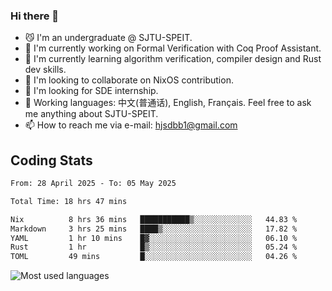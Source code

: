 ### Hi there 👋

<!--
**definfo/definfo** is a ✨ _special_ ✨ repository because its `README.md` (this file) appears on your GitHub profile.

Here are some ideas to get you started:

- 🔭 I’m currently working on ...
- 🌱 I’m currently learning ...
- 👯 I’m looking to collaborate on ...
- 🤔 I’m looking for help with ...
- 💬 Ask me about ...
- 📫 How to reach me: ...
- 😄 Pronouns: ...
- ⚡ Fun fact: ...
-->

- 😼 I'm an undergraduate @ SJTU-SPEIT.
- 🔭 I'm currently working on Formal Verification with Coq Proof Assistant.
- 🌱 I'm currently learning algorithm verification, compiler design and Rust dev skills.
- 👯 I'm looking to collaborate on NixOS contribution.
- 🤔 I'm looking for SDE internship.
- 💬 Working languages: 中文(普通话), English, Français. Feel free to ask me anything about SJTU-SPEIT.
- 📫 How to reach me via e-mail: hjsdbb1@gmail.com

## Coding Stats

<!--START_SECTION:waka-->

```txt
From: 28 April 2025 - To: 05 May 2025

Total Time: 18 hrs 47 mins

Nix          8 hrs 36 mins   ███████████▒░░░░░░░░░░░░░   44.83 %
Markdown     3 hrs 25 mins   ████▒░░░░░░░░░░░░░░░░░░░░   17.82 %
YAML         1 hr 10 mins    █▓░░░░░░░░░░░░░░░░░░░░░░░   06.10 %
Rust         1 hr            █▒░░░░░░░░░░░░░░░░░░░░░░░   05.24 %
TOML         49 mins         █░░░░░░░░░░░░░░░░░░░░░░░░   04.26 %
```

<!--END_SECTION:waka-->

![Most used languages](https://github-readme-stats.vercel.app/api/top-langs/?username=definfo&layout=donut&theme=dracula&exclude_repo=xv6-labs-2023)

